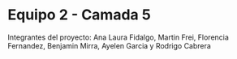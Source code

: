 
# Equipo 2 - Camada 5
Integrantes del proyecto: Ana Laura Fidalgo, Martin Frei, Florencia Fernandez, Benjamin Mirra, Ayelen Garcia y Rodrigo Cabrera
